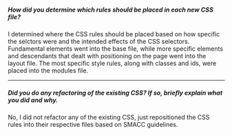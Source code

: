 ##### How did you determine which rules should be placed in each new CSS file?

I determined where the CSS rules should be placed based on how specific the selctors were and the intended effects of the CSS selectors. Fundamental elements went into the base file, while more specific elements and descendants that dealt with positioning on the page went into the layout file. The most specific style rules, along with classes and ids, were placed into the modules file.

---

##### Did you do any refactoring of the existing CSS? If so, briefly explain what you did and why.

No, I did not refactor any of the existing CSS, just repositioned the CSS rules into their respective files based on SMACC guidelines.
